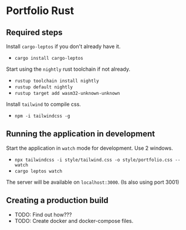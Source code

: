 # Portfolio Rust

## Required steps

Install `cargo-leptos` if you don't already have it.
- `cargo install cargo-leptos`

Start using the `nightly` rust toolchain if not already.
- `rustup toolchain install nightly`
- `rustup default nightly`
- `rustup target add wasm32-unknown-unknown`

Install `tailwind` to compile css.
- `npm -i tailwindcss -g`

## Running the application in development 

Start the application in `watch` mode for development. Use 2 windows.
- `npx tailwindcss -i style/tailwind.css -o style/portfolio.css --watch`
- `cargo leptos watch`

The server will be available on `localhost:3000`. (Is also using port 3001)

## Creating a production build
- TODO: Find out how???
- TODO: Create docker and docker-compose files.